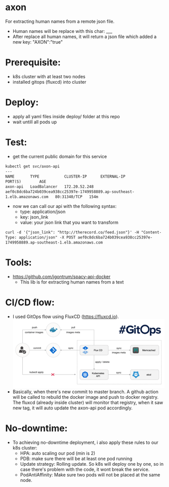 # axon

For extracting human names from a remote json file.
- Human names will be replace with this char: ___
- After replace all human names, it will return a json file which added a new key: "AXON":"true"

# Prerequisite:
- k8s cluster with at least two nodes
- installed gitops (fluxcd) into cluster

# Deploy:
- apply all yaml files inside deploy/ folder at this repo
- wait untill all pods up

# Test:
- get the current public domain for this service
```
kubectl get svc/axon-api
---
NAME       TYPE           CLUSTER-IP      EXTERNAL-IP                                                                    PORT(S)        AGE
axon-api   LoadBalancer   172.20.52.248   aef0c8dc6ba724b039cea938cc25397e-1749958889.ap-southeast-1.elb.amazonaws.com   80:31340/TCP   154m
```
- now we can call our api with the following syntax:
  - type: application/json
  - key: json_link
  - value: your json link that you want to transform

```
curl -d '{"json_link": "http://therecord.co/feed.json"}' -H "Content-Type: application/json" -X POST aef0c8dc6ba724b039cea938cc25397e-1749958889.ap-southeast-1.elb.amazonaws.com
```

# Tools:
- https://github.com/jgontrum/spacy-api-docker
  - This lib is for extracting human names from a text

# CI/CD flow:
- I used GitOps flow using FluxCD (https://fluxcd.io).
![gitops](flux.png)
- Basically, when there's new commit to master branch. A github action will be called to rebuild the docker image and push to docker registry. The fluxcd (already inside cluster) will monitor that registry, when it saw new tag, it will auto update the axon-api pod accordingly.

# No-downtime:
- To achieving no-downtime deployment, i also apply these rules to our k8s cluster:
  - HPA: auto scaling our pod (min is 2)
  - PDB: make sure there will be at least one pod running
  - Update strategy: Rolling update. So k8s will deploy one by one, so in case there's problem with the code, it wont break the service.
  - PodAntiAffinity: Make sure two pods will not be placed at the same node.
